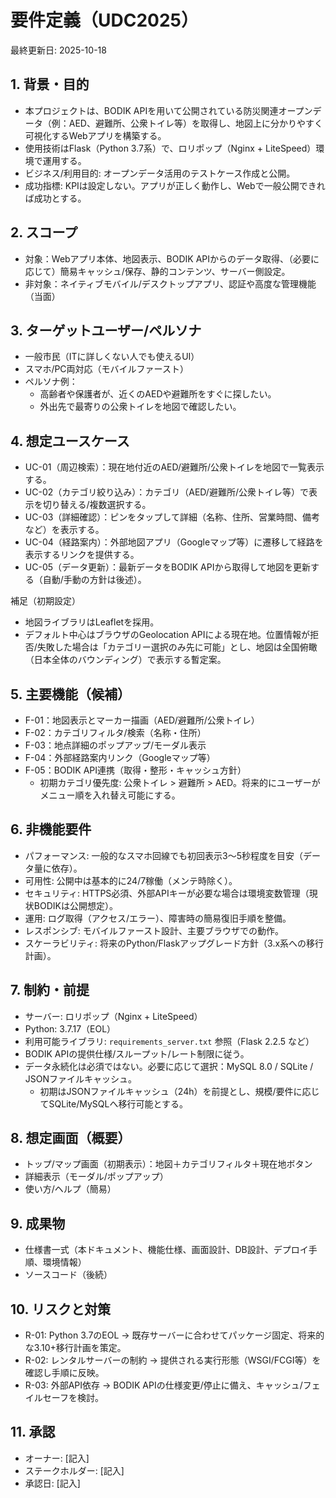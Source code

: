 # 要件定義（UDC2025）

最終更新日: 2025-10-18

## 1. 背景・目的
- 本プロジェクトは、BODIK APIを用いて公開されている防災関連オープンデータ（例：AED、避難所、公衆トイレ等）を取得し、地図上に分かりやすく可視化するWebアプリを構築する。
- 使用技術はFlask（Python 3.7系）で、ロリポップ（Nginx + LiteSpeed）環境で運用する。
- ビジネス/利用目的: オープンデータ活用のテストケース作成と公開。
- 成功指標: KPIは設定しない。アプリが正しく動作し、Webで一般公開できれば成功とする。

## 2. スコープ
- 対象：Webアプリ本体、地図表示、BODIK APIからのデータ取得、（必要に応じて）簡易キャッシュ/保存、静的コンテンツ、サーバー側設定。
- 非対象：ネイティブモバイル/デスクトップアプリ、認証や高度な管理機能（当面）

## 3. ターゲットユーザー/ペルソナ
- 一般市民（ITに詳しくない人でも使えるUI）
- スマホ/PC両対応（モバイルファースト）
- ペルソナ例：
	- 高齢者や保護者が、近くのAEDや避難所をすぐに探したい。
	- 外出先で最寄りの公衆トイレを地図で確認したい。

## 4. 想定ユースケース
- UC-01（周辺検索）：現在地付近のAED/避難所/公衆トイレを地図で一覧表示する。
- UC-02（カテゴリ絞り込み）：カテゴリ（AED/避難所/公衆トイレ等）で表示を切り替える/複数選択する。
- UC-03（詳細確認）：ピンをタップして詳細（名称、住所、営業時間、備考など）を表示する。
- UC-04（経路案内）：外部地図アプリ（Googleマップ等）に遷移して経路を表示するリンクを提供する。
- UC-05（データ更新）：最新データをBODIK APIから取得して地図を更新する（自動/手動の方針は後述）。

補足（初期設定）
- 地図ライブラリはLeafletを採用。
- デフォルト中心はブラウザのGeolocation APIによる現在地。位置情報が拒否/失敗した場合は「カテゴリー選択のみ先に可能」とし、地図は全国俯瞰（日本全体のバウンディング）で表示する暫定案。

## 5. 主要機能（候補）
- F-01：地図表示とマーカー描画（AED/避難所/公衆トイレ）
- F-02：カテゴリフィルタ/検索（名称・住所）
- F-03：地点詳細のポップアップ/モーダル表示
- F-04：外部経路案内リンク（Googleマップ等）
- F-05：BODIK API連携（取得・整形・キャッシュ方針）
	- 初期カテゴリ優先度: 公衆トイレ > 避難所 > AED。将来的にユーザーがメニュー順を入れ替え可能にする。

## 6. 非機能要件
- パフォーマンス: 一般的なスマホ回線でも初回表示3〜5秒程度を目安（データ量に依存）。
- 可用性: 公開中は基本的に24/7稼働（メンテ時除く）。
- セキュリティ: HTTPS必須、外部APIキーが必要な場合は環境変数管理（現状BODIKは公開想定）。
- 運用: ログ取得（アクセス/エラー）、障害時の簡易復旧手順を整備。
- レスポンシブ: モバイルファースト設計、主要ブラウザでの動作。
- スケーラビリティ: 将来のPython/Flaskアップグレード方針（3.x系への移行計画）。

## 7. 制約・前提
- サーバー: ロリポップ（Nginx + LiteSpeed）
- Python: 3.7.17（EOL）
- 利用可能ライブラリ: `requirements_server.txt` 参照（Flask 2.2.5 など）
- BODIK APIの提供仕様/スループット/レート制限に従う。
- データ永続化は必須ではない。必要に応じて選択：MySQL 8.0 / SQLite / JSONファイルキャッシュ。
	- 初期はJSONファイルキャッシュ（24h）を前提とし、規模/要件に応じてSQLite/MySQLへ移行可能とする。

## 8. 想定画面（概要）
- トップ/マップ画面（初期表示）：地図＋カテゴリフィルタ＋現在地ボタン
- 詳細表示（モーダル/ポップアップ）
- 使い方/ヘルプ（簡易）

## 9. 成果物
- 仕様書一式（本ドキュメント、機能仕様、画面設計、DB設計、デプロイ手順、環境情報）
- ソースコード（後続）

## 10. リスクと対策
- R-01: Python 3.7のEOL → 既存サーバーに合わせてパッケージ固定、将来的な3.10+移行計画を策定。
- R-02: レンタルサーバーの制約 → 提供される実行形態（WSGI/FCGI等）を確認し手順に反映。
- R-03: 外部API依存 → BODIK APIの仕様変更/停止に備え、キャッシュ/フェイルセーフを検討。

## 11. 承認
- オーナー: [記入]
- ステークホルダー: [記入]
- 承認日: [記入]
